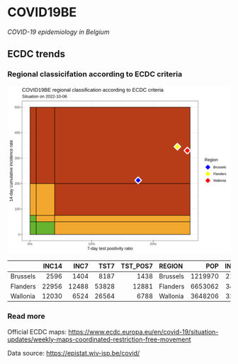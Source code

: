
# COVID19BE

*COVID-19 epidemiology in Belgium*

## ECDC trends

### Regional classicifation according to ECDC criteria

![](COVID9BE-ecdc-trend.png)

|          | INC14 |  INC7 |  TST7 | TST\_POS7 | REGION   |     POP | INC14\_RT |       PR7 |        GR |
| :------- | ----: | ----: | ----: | --------: | :------- | ------: | --------: | --------: | --------: |
| Brussels |  2596 |  1404 |  8187 |      1438 | Brussels | 1219970 |  212.7921 | 0.1756443 | 0.1778523 |
| Flanders | 22956 | 12488 | 53828 |     12881 | Flanders | 6653062 |  345.0441 | 0.2392992 | 0.1929690 |
| Wallonia | 12030 |  6524 | 26564 |      6788 | Wallonia | 3648206 |  329.7511 | 0.2555338 | 0.1848892 |

### Read more

Official ECDC maps:
<https://www.ecdc.europa.eu/en/covid-19/situation-updates/weekly-maps-coordinated-restriction-free-movement>

Data source: <https://epistat.wiv-isp.be/covid/>

